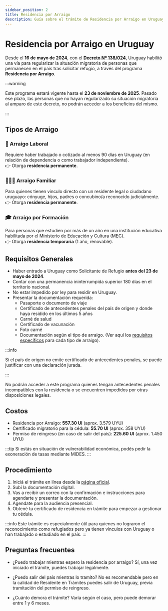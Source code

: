 ```yaml
---
sidebar_position: 2
title: Residencia por Arraigo
description: Guía sobre el trámite de Residencia por Arraigo en Uruguay para solicitantes de refugio y otras personas en situación irregular.
---
```


# Residencia por Arraigo en Uruguay

Desde el **16 de mayo de 2024**, con el [**Decreto Nº 138/024**](https://www.impo.com.uy/bases/decretos/138-2024), Uruguay habilitó una vía para regularizar la situación migratoria de personas que permanecen en el país tras solicitar refugio, a través del programa **Residencia por Arraigo**.

:::warning

Este programa estará vigente hasta el **23 de noviembre de 2025**. Pasado ese plazo, las personas que no hayan regularizado su situación migratoria al amparo de este decreto, no podrán acceder a los beneficios del mismo. 

:::

## Tipos de Arraigo

### 🧾 Arraigo Laboral

Requiere haber trabajado o cotizado al menos 90 días en Uruguay (en relación de dependencia o como trabajador independiente).  
👉 Otorga **residencia permanente**.

### 👨‍👩‍👧 Arraigo Familiar

Para quienes tienen vínculo directo con un residente legal o ciudadano uruguayo: cónyuge, hijos, padres o concubino/a reconocido judicialmente.  
👉 Otorga **residencia permanente**.

### 🎓 Arraigo por Formación

Para personas que estudien por más de un año en una institución educativa habilitada por el Ministerio de Educación y Cultura (MEC).  
👉 Otorga **residencia temporaria** (1 año, renovable).

## Requisitos Generales

- Haber entrado a Uruguay como Solicitante de Refugio **antes del 23 de mayo de 2024**.
- Contar con una permanencia ininterrumpida superior 180 días en el territorio nacional.
- No estar impedido por ley para residir en Uruguay.
- Presentar la documentación requerida:
  - Pasaporte o documento de viaje
  - Certificado de antecedentes penales del país de origen y donde haya residido en los últimos 5 años
  - Carné de salud
  - Certificado de vacunación
  - Foto carné
  - Documentación según el tipo de arraigo. (Ver aquí los [requisitos específicos](https://www.gub.uy/tramites/residencia-arraigo#documentacion-requerida) para cada tipo de arraigo).

:::info

Si el país de origen no emite certificado de antecedentes penales, se puede justificar con una declaración jurada.

:::

No podrán acceder a este programa quienes tengan antecedentes penales incompatibles con la residencia o se encuentren impedidos por otras disposiciones legales.

## Costos

- Residencia por Arraigo: **557.30 UI** (aprox. 3.579 UYU)
- Certificado migratorio para la cédula: **55.70 UI** (aprox. 358 UYU)
- Permiso de reingreso (en caso de salir del país): **225.60 UI** (aprox. 1.450 UYU)

:::tip
Si estás en situación de vulnerabilidad económica, podés pedir la exoneración de tasas mediante MIDES.
:::

## Procedimiento

1. Iniciá el trámite en línea desde la [página oficial](https://www.gub.uy/tramites/residencia-arraigo).
2. Subí la documentación digital.
3. Vas a recibir un correo con la confirmación e instrucciones para agendarte y presentar la documentación.
4. Agendate para la audiencia presencial.
5. Obtené tu certificado de residencia en trámite para empezar a gestionar tu cédula.

:::info
Este trámite es especialmente útil para quienes no lograron el reconocimiento como refugiados pero ya tienen vínculos con Uruguay o han trabajado o estudiado en el país.
:::


## Preguntas frecuentes

- ¿Puedo trabajar mientras espero la residencia por arraigo?
  Sí, una vez iniciado el trámite, puedes trabajar legalmente.

- ¿Puedo salir del país mientras lo tramito?
  No es recomendable pero en la calidad de Residente en Trámites puedes salir de Uruguay, previa tramitación del permiso de reingreso.

- ¿Cuánto demora el trámite?
  Varía según el caso, pero puede demorar entre 1 y 6 meses.